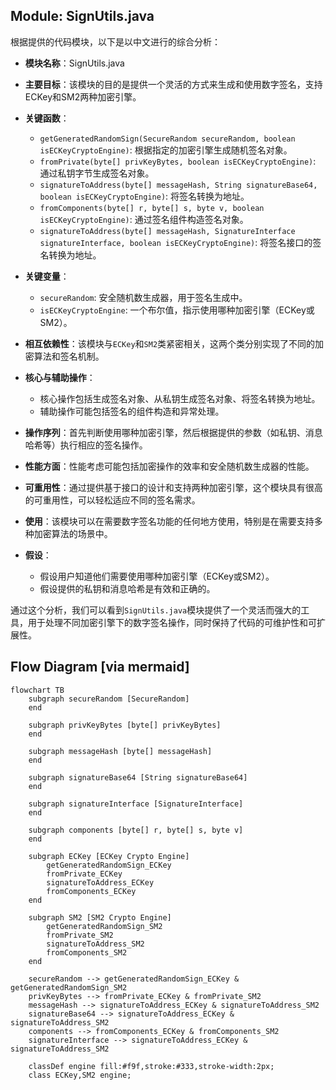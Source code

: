 ## Module: SignUtils.java
根据提供的代码模块，以下是以中文进行的综合分析：

- **模块名称**：SignUtils.java

- **主要目标**：该模块的目的是提供一个灵活的方式来生成和使用数字签名，支持ECKey和SM2两种加密引擎。

- **关键函数**：
  - `getGeneratedRandomSign(SecureRandom secureRandom, boolean isECKeyCryptoEngine)`: 根据指定的加密引擎生成随机签名对象。
  - `fromPrivate(byte[] privKeyBytes, boolean isECKeyCryptoEngine)`: 通过私钥字节生成签名对象。
  - `signatureToAddress(byte[] messageHash, String signatureBase64, boolean isECKeyCryptoEngine)`: 将签名转换为地址。
  - `fromComponents(byte[] r, byte[] s, byte v, boolean isECKeyCryptoEngine)`: 通过签名组件构造签名对象。
  - `signatureToAddress(byte[] messageHash, SignatureInterface signatureInterface, boolean isECKeyCryptoEngine)`: 将签名接口的签名转换为地址。

- **关键变量**：
  - `secureRandom`: 安全随机数生成器，用于签名生成中。
  - `isECKeyCryptoEngine`: 一个布尔值，指示使用哪种加密引擎（ECKey或SM2）。

- **相互依赖性**：该模块与`ECKey`和`SM2`类紧密相关，这两个类分别实现了不同的加密算法和签名机制。

- **核心与辅助操作**：
  - 核心操作包括生成签名对象、从私钥生成签名对象、将签名转换为地址。
  - 辅助操作可能包括签名的组件构造和异常处理。

- **操作序列**：首先判断使用哪种加密引擎，然后根据提供的参数（如私钥、消息哈希等）执行相应的签名操作。

- **性能方面**：性能考虑可能包括加密操作的效率和安全随机数生成器的性能。

- **可重用性**：通过提供基于接口的设计和支持两种加密引擎，这个模块具有很高的可重用性，可以轻松适应不同的签名需求。

- **使用**：该模块可以在需要数字签名功能的任何地方使用，特别是在需要支持多种加密算法的场景中。

- **假设**：
  - 假设用户知道他们需要使用哪种加密引擎（ECKey或SM2）。
  - 假设提供的私钥和消息哈希是有效和正确的。

通过这个分析，我们可以看到`SignUtils.java`模块提供了一个灵活而强大的工具，用于处理不同加密引擎下的数字签名操作，同时保持了代码的可维护性和可扩展性。
## Flow Diagram [via mermaid]
```mermaid
flowchart TB
    subgraph secureRandom [SecureRandom]
    end

    subgraph privKeyBytes [byte[] privKeyBytes]
    end

    subgraph messageHash [byte[] messageHash]
    end

    subgraph signatureBase64 [String signatureBase64]
    end

    subgraph signatureInterface [SignatureInterface]
    end
    
    subgraph components [byte[] r, byte[] s, byte v]
    end

    subgraph ECKey [ECKey Crypto Engine]
        getGeneratedRandomSign_ECKey
        fromPrivate_ECKey
        signatureToAddress_ECKey
        fromComponents_ECKey
    end
    
    subgraph SM2 [SM2 Crypto Engine]
        getGeneratedRandomSign_SM2
        fromPrivate_SM2
        signatureToAddress_SM2
        fromComponents_SM2
    end
    
    secureRandom --> getGeneratedRandomSign_ECKey & getGeneratedRandomSign_SM2
    privKeyBytes --> fromPrivate_ECKey & fromPrivate_SM2
    messageHash --> signatureToAddress_ECKey & signatureToAddress_SM2
    signatureBase64 --> signatureToAddress_ECKey & signatureToAddress_SM2
    components --> fromComponents_ECKey & fromComponents_SM2
    signatureInterface --> signatureToAddress_ECKey & signatureToAddress_SM2

    classDef engine fill:#f9f,stroke:#333,stroke-width:2px;
    class ECKey,SM2 engine;
```
